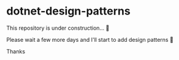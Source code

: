 # dotnet-design-patterns

This repository is under construction... 🚧

Please wait a few more days and I'll start to add design patterns 🙏

Thanks